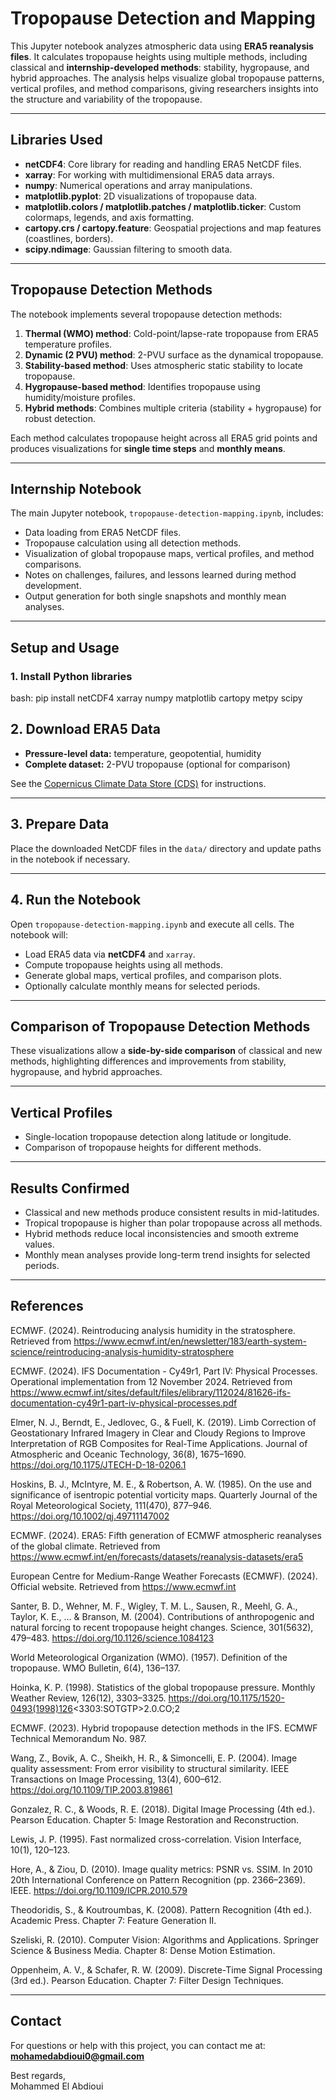 # Tropopause Detection and Mapping

This Jupyter notebook analyzes atmospheric data using **ERA5 reanalysis files**. It calculates tropopause heights using multiple methods, including classical and **internship-developed methods**: stability, hygropause, and hybrid approaches. The analysis helps visualize global tropopause patterns, vertical profiles, and method comparisons, giving researchers insights into the structure and variability of the tropopause.

---

## Libraries Used
- **netCDF4**: Core library for reading and handling ERA5 NetCDF files.
- **xarray**: For working with multidimensional ERA5 data arrays.
- **numpy**: Numerical operations and array manipulations.
- **matplotlib.pyplot**: 2D visualizations of tropopause data.
- **matplotlib.colors / matplotlib.patches / matplotlib.ticker**: Custom colormaps, legends, and axis formatting.
- **cartopy.crs / cartopy.feature**: Geospatial projections and map features (coastlines, borders).
- **scipy.ndimage**: Gaussian filtering to smooth data.

---

## Tropopause Detection Methods
The notebook implements several tropopause detection methods:

1. **Thermal (WMO) method**: Cold-point/lapse-rate tropopause from ERA5 temperature profiles.
2. **Dynamic (2 PVU) method**: 2-PVU surface as the dynamical tropopause.
3. **Stability-based method**: Uses atmospheric static stability to locate tropopause.
4. **Hygropause-based method**: Identifies tropopause using humidity/moisture profiles.
5. **Hybrid methods**: Combines multiple criteria (stability + hygropause) for robust detection.

Each method calculates tropopause height across all ERA5 grid points and produces visualizations for **single time steps** and **monthly means**.

---

## Internship Notebook
The main Jupyter notebook, `tropopause-detection-mapping.ipynb`, includes:

- Data loading from ERA5 NetCDF files.
- Tropopause calculation using all detection methods.
- Visualization of global tropopause maps, vertical profiles, and method comparisons.
- Notes on challenges, failures, and lessons learned during method development.
- Output generation for both single snapshots and monthly mean analyses.

---

## Setup and Usage

### 1. Install Python libraries
bash:
pip install netCDF4 xarray numpy matplotlib cartopy metpy scipy

## 2. Download ERA5 Data

- **Pressure-level data:** temperature, geopotential, humidity  
- **Complete dataset:** 2-PVU tropopause (optional for comparison)  

See the [Copernicus Climate Data Store (CDS)](https://cds.climate.copernicus.eu/) for instructions.

---

## 3. Prepare Data

Place the downloaded NetCDF files in the `data/` directory and update paths in the notebook if necessary.

---

## 4. Run the Notebook

Open `tropopause-detection-mapping.ipynb` and execute all cells. The notebook will:

- Load ERA5 data via **netCDF4** and `xarray`.  
- Compute tropopause heights using all methods.  
- Generate global maps, vertical profiles, and comparison plots.  
- Optionally calculate monthly means for selected periods.

---

## Comparison of Tropopause Detection Methods

These visualizations allow a **side-by-side comparison** of classical and new methods, highlighting differences and improvements from stability, hygropause, and hybrid approaches.

---

## Vertical Profiles

- Single-location tropopause detection along latitude or longitude.  
- Comparison of tropopause heights for different methods.

---

## Results Confirmed

- Classical and new methods produce consistent results in mid-latitudes.  
- Tropical tropopause is higher than polar tropopause across all methods.  
- Hybrid methods reduce local inconsistencies and smooth extreme values.  
- Monthly mean analyses provide long-term trend insights for selected periods.

---

## References

ECMWF. (2024). Reintroducing analysis humidity in the stratosphere.
Retrieved from https://www.ecmwf.int/en/newsletter/183/earth-system-science/reintroducing-analysis-humidity-stratosphere

ECMWF. (2024). IFS Documentation - Cy49r1, Part IV: Physical Processes.
Operational implementation from 12 November 2024.
Retrieved from https://www.ecmwf.int/sites/default/files/elibrary/112024/81626-ifs-documentation-cy49r1-part-iv-physical-processes.pdf

Elmer, N. J., Berndt, E., Jedlovec, G., & Fuell, K. (2019). Limb Correction of Geostationary Infrared Imagery in Clear and Cloudy Regions to Improve Interpretation of RGB Composites for Real-Time Applications.
Journal of Atmospheric and Oceanic Technology, 36(8), 1675–1690.
https://doi.org/10.1175/JTECH-D-18-0206.1

Hoskins, B. J., McIntyre, M. E., & Robertson, A. W. (1985). On the use and significance of isentropic potential vorticity maps.
Quarterly Journal of the Royal Meteorological Society, 111(470), 877–946.
https://doi.org/10.1002/qj.49711147002

ECMWF. (2024). ERA5: Fifth generation of ECMWF atmospheric reanalyses of the global climate.
Retrieved from https://www.ecmwf.int/en/forecasts/datasets/reanalysis-datasets/era5

European Centre for Medium-Range Weather Forecasts (ECMWF). (2024). Official website.
Retrieved from https://www.ecmwf.int

Santer, B. D., Wehner, M. F., Wigley, T. M. L., Sausen, R., Meehl, G. A., Taylor, K. E., ... & Branson, M. (2004). Contributions of anthropogenic and natural forcing to recent tropopause height changes.
Science, 301(5632), 479–483.
https://doi.org/10.1126/science.1084123

World Meteorological Organization (WMO). (1957). Definition of the tropopause.
WMO Bulletin, 6(4), 136–137.

Hoinka, K. P. (1998). Statistics of the global tropopause pressure.
Monthly Weather Review, 126(12), 3303–3325.
https://doi.org/10.1175/1520-0493(1998)126<3303:SOTGTP>2.0.CO;2

ECMWF. (2023). Hybrid tropopause detection methods in the IFS.
ECMWF Technical Memorandum No. 987.

Wang, Z., Bovik, A. C., Sheikh, H. R., & Simoncelli, E. P. (2004). Image quality assessment: From error visibility to structural similarity.
IEEE Transactions on Image Processing, 13(4), 600–612.
https://doi.org/10.1109/TIP.2003.819861

Gonzalez, R. C., & Woods, R. E. (2018). Digital Image Processing (4th ed.). Pearson Education.
Chapter 5: Image Restoration and Reconstruction.

Lewis, J. P. (1995). Fast normalized cross-correlation.
Vision Interface, 10(1), 120–123.

Hore, A., & Ziou, D. (2010). Image quality metrics: PSNR vs. SSIM.
In 2010 20th International Conference on Pattern Recognition (pp. 2366–2369). IEEE.
https://doi.org/10.1109/ICPR.2010.579

Theodoridis, S., & Koutroumbas, K. (2008). Pattern Recognition (4th ed.). Academic Press.
Chapter 7: Feature Generation II.

Szeliski, R. (2010). Computer Vision: Algorithms and Applications. Springer Science & Business Media.
Chapter 8: Dense Motion Estimation.

Oppenheim, A. V., & Schafer, R. W. (2009). Discrete-Time Signal Processing (3rd ed.). Pearson Education.
Chapter 7: Filter Design Techniques.

---

## Contact

For questions or help with this project, you can contact me at: **mohamedabdioui0@gmail.com**

Best regards,  
Mohammed El Abdioui
